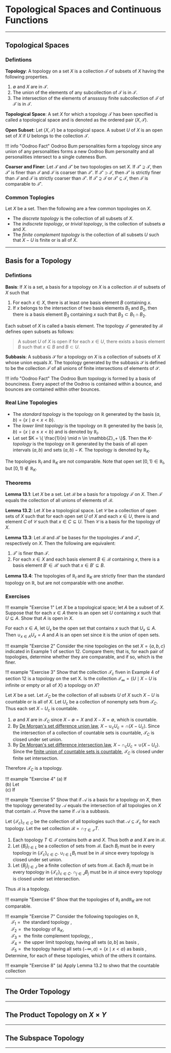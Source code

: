 # Topological Spaces and Continuous Functions

---

## Topological Spaces

### Defintions

__Topology__: A topology on a set $X$ is a collection $\mathcal{T}$ of subsets
of $X$ having the following properties.

1. $\emptyset$ and $X$ are in $\mathcal{T}$.
2. The union of the elements of any subcollection of $\mathcal{T}$ is in
   $\mathcal{T}$.
3. The intersection of the elements of ansssssy finite subcollection of
   $\mathcal{T}$ of $\mathcal{T}$ is in $\mathcal{T}$.

__Topological Space__: A set $X$ for which a topology $\mathcal{T}$
has been specified is called a topological space and is denoted as the ordered
pair $(X, \mathcal{T})$.

__Open Subset__: Let $(X, \mathcal{T})$ be a topological space. A
subset $U$ of $X$ is an open set of $X$ if $U$ belongs to the collection
$\mathcal{T}$.

!!! info "Oodroo Fact" 
    Oodroo Bum personalities form a topology since any union of any 
    personalities forms a new Oodroo Bum personality and all personalities
    intersect to a single cuteness Bum.

__Coarser and Finer__: Let $\mathcal{T}$ and $\mathcal{T}'$ be two topologies on
set $X$. If $\mathcal{T}' \supseteq \mathcal{T}$, then $\mathcal{T}'$ is finer
than $\mathcal{T}$ and $\mathcal{T}$ is coarser than $\mathcal{T}'$. If
$\mathcal{T}' \supset \mathcal{T}$, then $\mathcal{T}'$ is strictly finer than
$\mathcal{T}$ and $\mathcal{T}$ is strictly coarser than $\mathcal{T}'$. If
$\mathcal{T}' \supseteq \mathcal{T}$ or $\mathcal{T}' \subseteq \mathcal{T}$,
then $\mathcal{T}$ is comparable to $\mathcal{T}'$.

### Common Toplogies

Let $X$ be a set. Then the following are a few common topologies on $X$.

- The _discrete topology_ is the collection of all subsets of $X$.
- The _indiscrete topology_, or _trivial topology_, is the collection of subsets
  $\emptyset$ and $X$.
- The _finite complement topology_ is the collection of all subsets $U$ such
  that $X - U$ is finite or is all of $X$.

---

## Basis for a Topology

### Defintions

__Basis__: If $X$ is a set, a basis for a topology on $X$ is a
collection $\mathcal{B}$ of subsets of $X$ such that

1. For each $x \in X$, there is at least one basis element $B$
   containing $x$.
2. If $x$ belongs to the intersection of two basis elements $B_1$ and $B_2$,
   then there is a basis element $B_3$ containing $x$ such that $B_3 \subset B_1
   \cap B_2$.

Each subset of $X$ is called a basis element. The topology $\mathcal{T}$
generated by $\mathcal{B}$ defines open subsets as follows:

> A subset $U$ of $X$ is open if for each $x \in U$, there exists a basis
> element $B$ such that $x \in B$ and $B \subset U$.

__Subbasis__: A subbasis $\mathcal{S}$ for a topology on $X$ is a collection of
subsets of $X$ whose union equals $X$. The topology generated by the subbasis
$\mathcal{S}$ is defined to be the collection $\mathcal{T}$ of all unions of
finite intersections of elements of $\mathcal{S}$.

!!! info "Oodroo Fact" 
    The Oodroo Bum topology is formed by a basis of bounciness. Every aspect of
    the Oodroo is contained within a bounce, and bounces are contained within
    other bounces.


### Real Line Topologies

- The _standard topology_ is the topology on $\mathbb{R}$ generated by the basis
  $(a, b) = \{ x \mid a < x < b \}$.
- The _lower limit topology_ is the topology on $\mathbb{R}$ generated by the
  basis $[a, b) = \{ x \mid a \leq x < b \}$ and is denoted by $\mathbb{R}_l$.
- Let set $K = \{ \frac{1}{n} \mid n \in \mathbb{Z}_+ \}$. Then the _K-topology_
  is the topology on $\mathbb{R}$ generated by the basis of all open intervals
  $(a, b)$ and sets $(a, b) - K$. The topology is denoted by $\mathbb{R}_K$.

The topologies $\mathbb{R}_l$ and $\mathbb{R}_K$ are not comparable. Note that
open set $[0, 1) \in \mathbb{R}_l$, but  $[0, 1) \notin \mathbb{R}_K$.

### Theorems

__Lemma 13.1__: Let $X$ be a set. Let $\mathcal{B}$ be a basis for a topology
$\mathcal{T}$ on $X$. Then $\mathcal{T}$ equals the collection of all unions of
elements of $\mathcal{B}$.

__Lemma 13.2__: Let $X$ be a topological space. Let $\mathcal{C}$ be a
collection of open sets of $X$ such that for each open set $U$ of $X$ and each
$x \in U$, there is and element $C$ of $\mathcal{C}$ such that $x \in C
\subseteq U$. Then $\mathcal{C}$ is a basis for the topology of $X$.

__Lemma 13.3__: Let $\mathcal{B}$ and $\mathcal{B}'$ be bases for the topologies
$\mathcal{T}$ and $\mathcal{T}'$, respectively on $X$. Then the following are
equivalent:

1. $\mathcal{T}'$ is finer than $\mathcal{T}$.
2. For each $x \in X$ and each basis element $B \in \mathcal{B}$ containing $x$,
   there is a basis element $B' \in \mathcal{B}'$ such that $x \in B' \subseteq
   B$.

__Lemma 13.4__: The topologies of $\mathbb{R}_l$ and $\mathbb{R}_K$ are strictly
finer than the standard topology on $\mathbb{R}$, but are not comparable with
one another.

### Exercises

!!! example "Exercise 1"
    Let $X$ be a topological space; let $A$ be a subset of $X$. Suppose that for
    each $x \in A$ there is an open set $U$ containing $x$ such that $U 
    \subseteq A$. Show that $A$ is open in $X$.

For each $x \in A$, let $U_x$ be the open set that contains $x$ such that $U_x
\subseteq A$. Then $\cup_{ x \in A } U_x = A$ and $A$ is an open set since it is
the union of open sets.

!!! example "Exercise 2"
    Consider the nine topologies on the set $X = \{ a, b, c \}$ indicated in
    Example 1 of section 12. Compare them; that is, for each pair of topologies,
    determine whether they are comparable, and if so, which is the finer.

!!! example "Exercise 3"
    Show that the collection $\mathcal{T}_c$ fiven in Example 4 of section 12 is
    a topology on the set X. Is the collection $\mathcal{T}_\infty = \{ U \mid X
    - U \text{ is infinite or empty or all of } X \}$ a topology on $X$?

Let $X$ be a set. Let $\mathcal{T}_C$ be the collection of all subsets $U$ of
$X$ such $X - U$ is countable or is all of $X$. Let $U_c$ be a collection of
nonempty sets from $\mathcal{T}_C$. Thus each set $X - U_c$ is countable.

1. $\emptyset$ and $X$ are in $\mathcal{T}_C$ since $X - \emptyset = X$ and
   $X - X = \emptyset$, which is countable.
2. By [De Morgan's set difference union
   law](https://proofwiki.org/wiki/De_Morgan%27s_Laws_(Set_Theory)/Set_Difference/Family_of_Sets/Difference_with_Union),
   $X - \cup_c U_c = \cap (X - U_c)$. Since the intersection of a collection of
   countable sets is countable, $\mathcal{T}_C$ is closed under set union.
3. By [De Morgan's set difference intersection
   law](https://proofwiki.org/wiki/De_Morgan%27s_Laws_(Set_Theory)/Set_Difference/Family_of_Sets/Difference_with_Intersection),
   $X - \cap_c U_c = \cup (X - U_c)$. Since the [finite union of countable sets
   is
   countable](https://proofwiki.org/wiki/Countable_Union_of_Countable_Sets_is_Countable/Proof_1),
   $\mathcal{T}_C$ is closed under finite set intersection.
  
Therefore $\mathcal{T}_C$ is a topology.

!!! example "Exercise 4"
    (a) If<br>
    (b) Let<br>
    \(c) If

!!! example "Exercise 5"
    Show that if $\mathcal{A}$ is a basis for a topology on
    $X$, then the topology generated by $\mathcal{A}$ equals the intersection of
    all topologies on $X$ that contain $\mathcal{A}$. Prove the same if
    $\mathcal{A}$ is a subbasis.

Let $\{ \mathcal{T}_c \}_{c \in C}$ be the collection of all topologies such
that $\mathcal{A} \subseteq \mathcal{T}_c$ for each topology. Let the set
collection $\mathcal{B} = \cap_{ T \in \mathcal{T} } T$.

1. Each topology $T \in \mathcal{T}$ contains both $\emptyset$ and $X$. Thus
   both $\emptyset$ and $X$ are in $\mathcal{B}$.
2. Let $\{ B_l \}_{ l \in L }$ be a collection of sets from $\mathcal{B}$. Each
   $B_l$ must be in every topology in $\{ \mathcal{T}_c \}_{c \in C}$. $\cup_{ l
   \in L } B_l$ must be in $\mathcal{B}$ since every topology is closed under
   set union.
3. Let $\{ B_j \}_{ j \in J }$ be a finite collection of sets from $\mathcal{B}$.
   Each $B_j$ must be in every topology in $\{ \mathcal{T}_c \}_{c \in
   C}$. $\cap_{ j \in J } B_j$ must be in $\mathcal{B}$ since every topology is
   closed under set intersection.

Thus $\mathcal{B}$ is a topology.



!!! example "Exercise 6" 
    Show that the topologies of $\mathbb{R}_l$ and$\mathbb{R}_K$ are not
    comparable.

!!! example "Exercise 7"
    Consider the following topologies on $\mathbb{R}$,<br>
    &emsp; $\mathcal{T}_1 = \text{  the standard topology }$,<br>
    &emsp; $\mathcal{T}_2 = \text{ the topology of } \mathbb{R}_K$,<br>
    &emsp; $\mathcal{T}_3 = \text{ the finite complement topology, }$,<br>
    &emsp; $\mathcal{T}_4 = \text{ the upper limit topology, having all sets }
    (a, b] \text{ as basis }$,<br>
    &emsp; $\mathcal{T}_5 = \text { the topology having all sets } (-\infty, a)
    = \{ x \mid x < a \} \text { as basis }$,<br>
    Determine, for each of these topologies, which of the others it contains.

!!! example "Exercise 8"
    (a) Apply Lemma 13.2 to shwo that the countable collection


---

## The Order Topology

---

## The Product Topology on $X \times Y$

---

## The Subspace Topology

---
